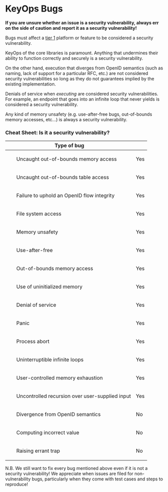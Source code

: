# KeyOps Bugs

**If you are unsure whether an issue is a security vulnerability, always err on the side
of caution and report it as a security vulnerability!**

Bugs must affect a [tier 1](../stability/support-tiers.md) platform or feature to be
considered a security vulnerability.

KeyOps of the core libraries is paramount. Anything that undermines their ability to
function correctly and securely is a security vulnerability.

On the other hand, execution that diverges from OpenID semantics (such as
naming, lack of support for a particular RFC, etc.) are not considered security 
vulnerabilities so long as they do not guarantees implied by the existing 
implementation. 

Denials of service when *executing* are considered security vulnerabilities. For
example, an endpoint that goes into an infinite loop that never yields is
considered a security vulnerability.

Any kind of memory unsafety (e.g. use-after-free bugs, out-of-bounds memory accesses,
etc...) is always a security vulnerability.

### Cheat Sheet: Is it a security vulnerability?

| Type of bug                                         |     |
| --------------------------------------------------- | --- |
| <ul>Uncaught out-of-bounds memory access            | Yes |
| <ul>Uncaught out-of-bounds table access             | Yes |
| <ul>Failure to uphold an OpenID flow integrity      | Yes |
| <ul>File system access                              | Yes |
| <ul>Memory unsafety                                 | Yes |
| <ul>Use-after-free                                  | Yes |
| <ul>Out-of-bounds memory access                     | Yes |
| <ul>Use of uninitialized memory                     | Yes |
| <ul>Denial of service                               | Yes |
| <ul>Panic                                           | Yes |
| <ul>Process abort                                   | Yes |
| <ul>Uninterruptible infinite loops                  | Yes |
| <ul>User-controlled memory exhaustion               | Yes |
| <ul>Uncontrolled recursion over user-supplied input | Yes |
| <ul>Divergence from OpenID semantics                | No  |
| <ul>Computing incorrect value                       | No  |
| <ul>Raising errant trap                             | No  |

N.B. We still want to fix every bug mentioned above even if it is not a security 
vulnerability! We appreciate when issues are filed for non-vulnerability bugs,
particularly when they come with test cases and steps to reproduce!
